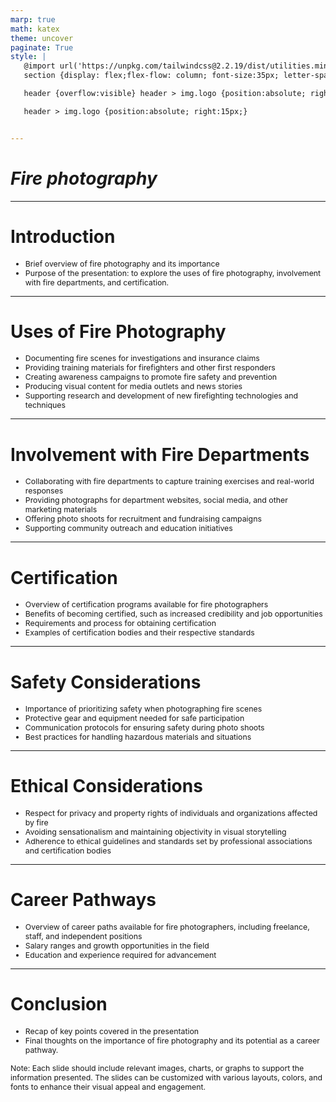 ```yaml
---
marp: true
math: katex
theme: uncover
paginate: True
style: |
   @import url('https://unpkg.com/tailwindcss@2.2.19/dist/utilities.min.css');
   section {display: flex;flex-flow: column; font-size:35px; letter-spacing:1.4px;}

   header {overflow:visible} header > img.logo {position:absolute; right:15px;}

   header > img.logo {position:absolute; right:15px;}


---
```

<!-- backgroundColor: white -->
<!-- _class: lead -->

 # _Fire photography_

---
<style scoped>p,li {font-size:0.92em}</style>

 # Introduction
- Brief overview of fire photography and its importance
- Purpose of the presentation: to explore the uses of fire photography, involvement with fire departments, and certification.


---
<style scoped>p,li {font-size:0.80em}</style>

 # Uses of Fire Photography

- Documenting fire scenes for investigations and insurance claims
- Providing training materials for firefighters and other first responders
- Creating awareness campaigns to promote fire safety and prevention
- Producing visual content for media outlets and news stories
- Supporting research and development of new firefighting technologies and techniques

---
<style scoped>p,li {font-size:0.84em}</style>

 # Involvement with Fire Departments

- Collaborating with fire departments to capture training exercises and real-world responses
- Providing photographs for department websites, social media, and other marketing materials
- Offering photo shoots for recruitment and fundraising campaigns
- Supporting community outreach and education initiatives

---
<style scoped>p,li {font-size:0.84em}</style>

 # Certification

- Overview of certification programs available for fire photographers
- Benefits of becoming certified, such as increased credibility and job opportunities
- Requirements and process for obtaining certification
- Examples of certification bodies and their respective standards

---
<style scoped>p,li {font-size:0.84em}</style>

 # **Safety Considerations**
- Importance of prioritizing safety when photographing fire scenes
- Protective gear and equipment needed for safe participation
- Communication protocols for ensuring safety during photo shoots
- Best practices for handling hazardous materials and situations


---
<style scoped>p,li {font-size:0.88em}</style>

 # Ethical Considerations

- Respect for privacy and property rights of individuals and organizations affected by fire
- Avoiding sensationalism and maintaining objectivity in visual storytelling
- Adherence to ethical guidelines and standards set by professional associations and certification bodies

---
<style scoped>p,li {font-size:0.88em}</style>

 # **Career Pathways**

- Overview of career paths available for fire photographers, including freelance, staff, and independent positions
- Salary ranges and growth opportunities in the field
- Education and experience required for advancement

---
<style scoped>p,li {font-size:0.88em}</style>

 # Conclusion

- Recap of key points covered in the presentation
- Final thoughts on the importance of fire photography and its potential as a career pathway.

Note: Each slide should include relevant images, charts, or graphs to support the information presented. The slides can be customized with various layouts, colors, and fonts to enhance their visual appeal and engagement.